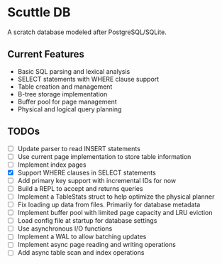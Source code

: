 # Scuttle DB

A scratch database modeled after PostgreSQL/SQLite.

## Current Features

- Basic SQL parsing and lexical analysis
- SELECT statements with WHERE clause support
- Table creation and management
- B-tree storage implementation
- Buffer pool for page management
- Physical and logical query planning

## TODOs

- [ ] Update parser to read INSERT statements
- [ ] Use current page implementation to store table information
- [ ] Implement index pages
- [x] Support WHERE clauses in SELECT statements
- [ ] Add primary key support with incremental IDs for now
- [ ] Build a REPL to accept and returns queries
- [ ] Implement a TableStats struct to help optimize the physical planner
- [ ] Fix loading up data from files. Primarily for database metadata
- [ ] Implement buffer pool with limited page capacity and LRU eviction
- [ ] Load config file at startup for database settings
- [ ] Use asynchronous I/O functions
- [ ] Implement a WAL to allow batching updates
- [ ] Implement async page reading and writing operations
- [ ] Add async table scan and index operations
